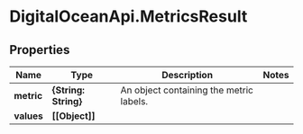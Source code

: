 # DigitalOceanApi.MetricsResult

## Properties
Name | Type | Description | Notes
------------ | ------------- | ------------- | -------------
**metric** | **{String: String}** | An object containing the metric labels. | 
**values** | **[[Object]]** |  | 
